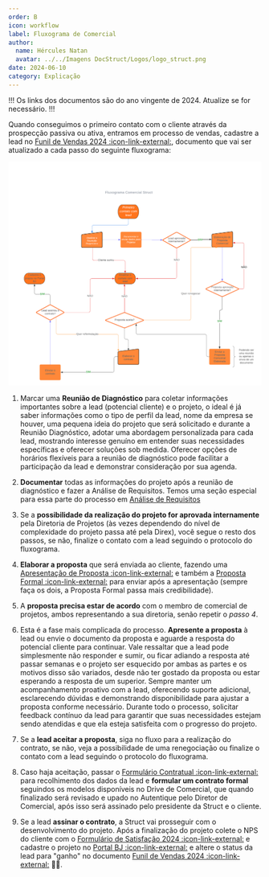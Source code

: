 ```yaml
---
order: B
icon: workflow
label: Fluxograma de Comercial
author:
  name: Hércules Natan
  avatar: ../../Imagens DocStruct/Logos/logo_struct.png
date: 2024-06-10
category: Explicação
---
```


!!!
Os links dos documentos são do ano vingente de 2024. Atualize se for necessário.
!!!

Quando conseguimos o primeiro contato com o cliente através da prospecção passiva ou ativa, entramos em processo de vendas, cadastre a lead no [Funil de Vendas 2024 :icon-link-external:](https://docs.google.com/spreadsheets/d/1HHpgYIiB0qQ2k35Pv-9W-GC8jiwOd697kily5IuM-kE/edit?usp=sharing), documento que vai ser atualizado a cada passo do seguinte fluxograma:

![Fluxograma da Diretoria Comercial](/organizacao-interna/assets/comercial/FluxogramaComercial.png)

1. Marcar uma **Reunião de Diagnóstico** para coletar informações importantes sobre a lead (potencial cliente) e o projeto, o ideal é já saber informações como o tipo de perfil da lead, nome da empresa se houver, uma pequena ideia do projeto que será solicitado e durante a Reunião Diagnóstico, adotar uma abordagem personalizada para cada lead, mostrando interesse genuíno em entender suas necessidades específicas e oferecer soluções sob medida. Oferecer opções de horários flexíveis para a reunião de diagnóstico pode facilitar a participação da lead e demonstrar consideração por sua agenda.

2. **Documentar** todas as informações do projeto após a reunião de diagnóstico e fazer a Análise de Requisitos. Temos uma seção especial para essa parte do processo em [Análise de Requisitos](/organizacao-interna/diretoria-comercial/analise-de-requisitos)

3. Se a **possibilidade da realização do projeto for aprovada internamente** pela Diretoria de Projetos (às vezes dependendo do nível de complexidade do projeto passa até pela Direx), você segue o resto dos passos, se não, finalize o contato com a lead seguindo o protocolo do fluxograma.

4. **Elaborar a proposta** que será enviada ao cliente, fazendo uma [Apresentação de Proposta :icon-link-external:](https://docs.google.com/presentation/d/1PxR4J9Y9HZlPmiHjc0Ix7YmKsNatAZd6BV7c8-CnuQE/edit?usp=drive_link) e também a [Proposta Formal :icon-link-external:](https://docs.google.com/document/d/1Tw6Og31aA3OihUYRDutb123idpA9EnkGQrCJOTjS4GM/edit?usp=drive_link) para enviar após a apresentação (sempre faça os dois, a Proposta Formal passa mais credibilidade).

5. A **proposta precisa estar de acordo** com o membro de comercial de projetos, ambos representando a sua diretoria, senão repetir o *passo 4*.

6. Esta é a fase mais complicada do processo. **Apresente a proposta** à lead ou envie o documento da proposta e aguarde a resposta do potencial cliente para continuar. Vale ressaltar que a lead pode simplesmente não responder e sumir, ou ficar adiando a resposta até passar semanas e o projeto ser esquecido por ambas as partes e os motivos disso são variados, desde não ter gostado da proposta ou estar esperando a resposta de um superior. Sempre manter um acompanhamento proativo com a lead, oferecendo suporte adicional, esclarecendo dúvidas e demonstrando disponibilidade para ajustar a proposta conforme necessário. Durante todo o processo, solicitar feedback contínuo da lead para garantir que suas necessidades estejam sendo atendidas e que ela esteja satisfeita com o progresso do projeto. 

7. Se a **lead aceitar a proposta**, siga no fluxo para a realização do contrato, se não, veja a possibilidade de uma renegociação ou finalize o contato com a lead seguindo o protocolo do fluxograma.

8. Caso haja aceitação, passar o [Formulário Contratual :icon-link-external:](https://docs.google.com/forms/d/e/1FAIpQLSeTFlVMHimgm47annll9fFmkf6DRwxq-HaVi2n3xMp0cslP6w/viewform?usp=sf_link) para recolhimento dos dados da lead e **formular um contrato formal** seguindos os modelos disponíveis no Drive de Comercial, que quando finalizado será revisado e upado no Autentique pelo Diretor de Comercial, após isso será assinado pelo presidente da Struct e o cliente.

9. Se a lead **assinar o contrato**, a Struct vai prosseguir com o desenvolvimento do projeto. Após a finalização do projeto colete o NPS do cliente com o [Formulário de Satisfação 2024 :icon-link-external:](https://forms.gle/dF89gvMus4pqnHk9A) e cadastre o projeto no [Portal BJ :icon-link-external:](https://portal.brasiljunior.org.br/) e altere o status da lead para "ganho" no documento [Funil de Vendas 2024 :icon-link-external:](https://docs.google.com/spreadsheets/d/1HHpgYIiB0qQ2k35Pv-9W-GC8jiwOd697kily5IuM-kE/edit?usp=sharing) 🎉🎉.
